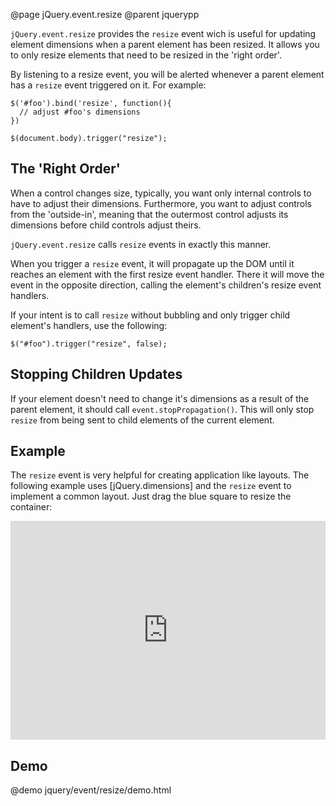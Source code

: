 @page jQuery.event.resize
@parent jquerypp

`jQuery.event.resize` provides the `resize` event wich is useful for updating element dimensions when a parent element
has been resized. It allows you to only resize elements that need to be resized
in the 'right order'.

By listening to a resize event, you will be alerted whenever a parent
element has a `resize` event triggered on it.  For example:

    $('#foo').bind('resize', function(){
      // adjust #foo's dimensions
    })

    $(document.body).trigger("resize");

## The 'Right Order'

When a control changes size, typically, you want only internal controls to have to adjust their
dimensions.  Furthermore, you want to adjust controls from the 'outside-in', meaning
that the outermost control adjusts its dimensions before child controls adjust theirs.

`jQuery.event.resize` calls `resize` events in exactly this manner.

When you trigger a `resize` event, it will propagate up the DOM until it reaches
an element with the first resize event
handler.  There it will move the event in the opposite direction, calling the element's
children's resize event handlers.

If your intent is to call `resize` without bubbling and only trigger child element's handlers,
use the following:

    $("#foo").trigger("resize", false);

## Stopping Children Updates

If your element doesn't need to change it's dimensions as a result of the parent element, it should
call `event.stopPropagation()`.  This will only stop `resize` from being sent to child elements of the current element.

## Example

The `resize` event is very helpful for creating application like layouts. The following example uses  [jQuery.dimensions] and the `resize` event to implement a common layout. Just drag the blue square to resize the container:

<iframe style="width: 100%; height: 350px" src="http://jsfiddle.net/TcB5y/embedded/result,html,js,css" allowfullscreen="allowfullscreen" frameborder="0">JSFiddle</iframe>

## Demo

@demo jquery/event/resize/demo.html
